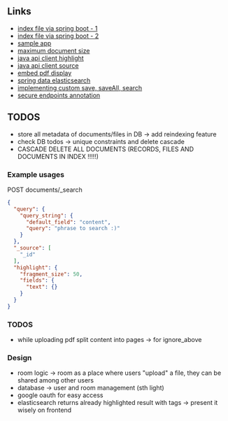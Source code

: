 ## Links

- [index file via spring boot - 1](https://discuss.elastic.co/t/how-to-index-and-store-pdf-file-in-elastic-search-using-spring-boot/220289/35)
- [index file via spring boot - 2](https://discuss.elastic.co/t/how-to-index-text-files-pdf-doc-txt-in-java/321678/5)
- [sample app](https://github.com/andreluiz1987/search-store) 
- [maximum document size](https://discuss.elastic.co/t/maximum-document-size/13086)
- [java api client highlight](https://medium.com/@andre.luiz1987/highlighting-java-api-client-866de2cfc699)
- [java api client source](https://medium.com/@andre.luiz1987/more-like-this-query-mlt-java-api-client-f69145593a1b)
- [embed pdf display](https://itnext.io/you-dont-need-external-packages-to-view-pdf-in-angular-e47779f86595)
- [spring data elasticsearch](https://docs.spring.io/spring-data/elasticsearch/docs/current/reference/html/#new-features)
- [implementing custom save, saveAll, search](https://medium.com/@luthfihrz/basic-operations-of-elasticsearch-with-spring-boot-and-spring-data-b1aa241ad9c6)
- [secure endpoints annotation](https://www.baeldung.com/spring-security-create-new-custom-security-expression)

## TODOS
- store all metadata of documents/files in DB -> add reindexing feature 
- check DB todos -> unique constraints and delete cascade
- CASCADE DELETE ALL DOCUMENTS (RECORDS, FILES AND DOCUMENTS IN INDEX !!!!!)


### Example usages
POST documents/_search
```json
{
  "query": {
    "query_string": {
      "default_field": "content",
      "query": "phrase to search :)"
    }
  },
  "_source": [
    "_id"
  ],
  "highlight": {
    "fragment_size": 50,
    "fields": {
      "text": {}
    }
  }
}
```

### TODOS
- while uploading pdf split content into pages -> for ignore_above


### Design
- room logic -> room as a place where users "upload" a file, they can be shared among other users
- database -> user and room management (sth light)
- google oauth for easy access
- elasticsearch returns already highlighted result with <em></em> tags -> present it wisely on frontend